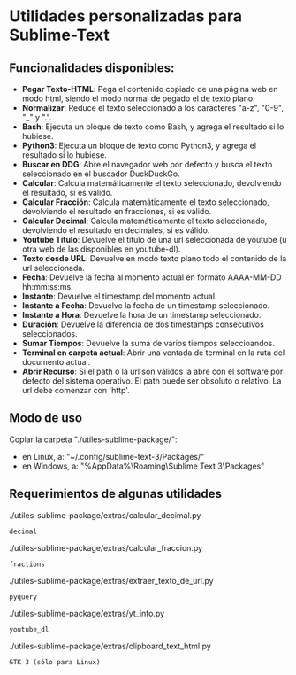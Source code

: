 # Utilidades personalizadas para Sublime-Text 


## Funcionalidades disponibles:

+ **Pegar Texto-HTML**: Pega el contenido copiado de una página web en modo html, siendo el modo normal de pegado el de texto plano.
+ **Normalizar**: Reduce el texto seleccionado a los caracteres "a-z", "0-9", "_" y ".".
+ **Bash**: Ejecuta un bloque de texto como Bash, y agrega el resultado si lo hubiese.
+ **Python3**: Ejecuta un bloque de texto como Python3, y agrega el resultado si lo hubiese.
+ **Buscar en DDG**: Abre el navegador web por defecto y busca el texto seleccionado en el buscador DuckDuckGo.
+ **Calcular**: Calcula matemáticamente el texto seleccionado, devolviendo el resultado, si es válido. 
+ **Calcular Fracción**: Calcula matemáticamente el texto seleccionado, devolviendo el resultado en fracciones, si es válido.
+ **Calcular Decimal**: Calcula matemáticamente el texto seleccionado, devolviendo el resultado en decimales, si es válido.
+ **Youtube Título**: Devuelve el título de una url seleccionada de youtube (u otra web de las disponibles en youtube-dl).
+ **Texto desde URL**: Devuelve en modo texto plano todo el contenido de la url seleccionada.
+ **Fecha**: Devuelve la fecha al momento actual en formato AAAA-MM-DD hh:mm:ss:ms.
+ **Instante**: Devuelve el timestamp del momento actual.
+ **Instante a Fecha**: Devuelve la fecha de un timestamp seleccionado.
+ **Instante a Hora**: Devuelve la hora de un timestamp seleccionado.
+ **Duración**: Devuelve la diferencia de dos timestamps consecutivos seleccionados.
+ **Sumar Tiempos**: Devuelve la suma de varios tiempos seleccioandos.
+ **Terminal en carpeta actual**: Abrir una ventada de terminal en la ruta del documento actual.
+ **Abrir Recurso**: Si el path o la url son válidos la abre con el software por defecto del sistema operativo. El path puede ser obsoluto o relativo. La url debe comenzar con 'http'.

## Modo de uso

Copiar la carpeta "./utiles-sublime-package/":

+ en Linux, a: "~/.config/sublime-text-3/Packages/"
+ en Windows, a:  "%AppData%\Roaming\Sublime Text 3\Packages"


## Requerimientos de algunas utilidades

./utiles-sublime-package/extras/calcular_decimal.py

	decimal

./utiles-sublime-package/extras/calcular_fraccion.py

	fractions

./utiles-sublime-package/extras/extraer_texto_de_url.py

	pyquery

./utiles-sublime-package/extras/yt_info.py

	youtube_dl

./utiles-sublime-package/extras/clipboard_text_html.py

	GTK 3 (sólo para Linux)



